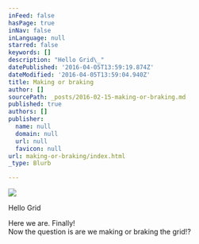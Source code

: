```yaml
---
inFeed: false
hasPage: true
inNav: false
inLanguage: null
starred: false
keywords: []
description: "Hello Grid\_"
datePublished: '2016-04-05T13:59:19.874Z'
dateModified: '2016-04-05T13:59:04.940Z'
title: Making or braking
author: []
sourcePath: _posts/2016-02-15-making-or-braking.md
published: true
authors: []
publisher:
  name: null
  domain: null
  url: null
  favicon: null
url: making-or-braking/index.html
_type: Blurb

---
```

![](https://the-grid-user-content.s3-us-west-2.amazonaws.com/4816d376-7af0-4e24-a9c3-5a99e4c423ec.jpg)

Hello Grid 

Here we are. Finally!   
Now the question is are we making or braking the grid!?